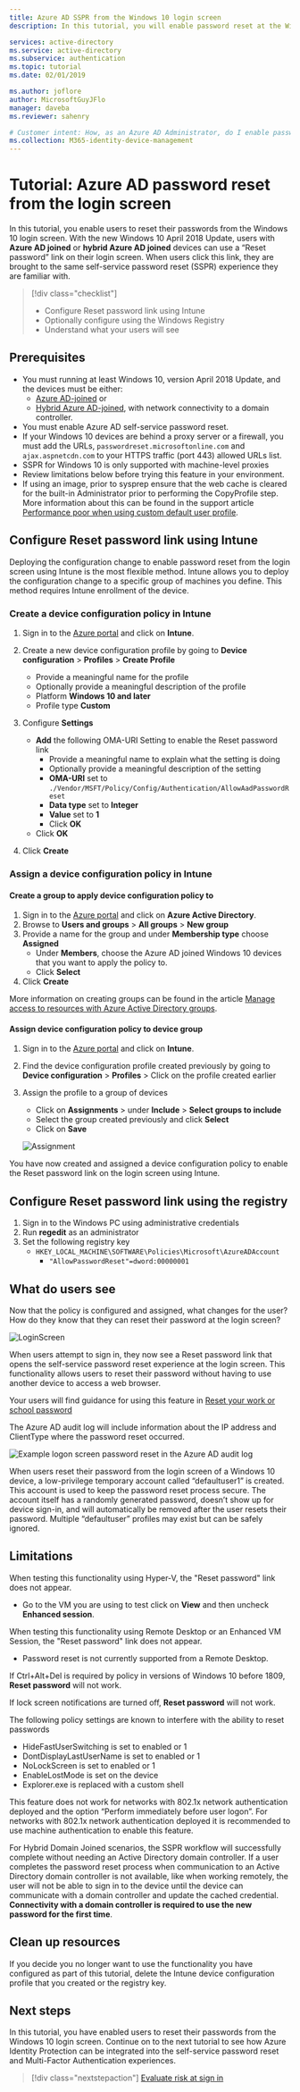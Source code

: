 ```yaml
---
title: Azure AD SSPR from the Windows 10 login screen
description: In this tutorial, you will enable password reset at the Windows 10 login screen to reduce helpdesk calls.

services: active-directory
ms.service: active-directory
ms.subservice: authentication
ms.topic: tutorial
ms.date: 02/01/2019

ms.author: joflore
author: MicrosoftGuyJFlo
manager: daveba
ms.reviewer: sahenry

# Customer intent: How, as an Azure AD Administrator, do I enable password reset for Windows 10 users on the login screen to reduce helpdesk calls?
ms.collection: M365-identity-device-management
---
```

# Tutorial: Azure AD password reset from the login screen

In this tutorial, you enable users to reset their passwords from the Windows 10 login screen. With the new Windows 10 April 2018 Update, users with **Azure AD joined** or **hybrid Azure AD joined** devices can use a “Reset password” link on their login screen. When users click this link, they are brought to the same self-service password reset (SSPR) experience they are familiar with.

> [!div class="checklist"]
> * Configure Reset password link using Intune
> * Optionally configure using the Windows Registry
> * Understand what your users will see

## Prerequisites

* You must running at least Windows 10, version April 2018 Update, and the devices must be either:
   * [Azure AD-joined](../device-management-azure-portal.md)
   or
   * [Hybrid Azure AD-joined](../device-management-hybrid-azuread-joined-devices-setup.md), with network connectivity to a domain controller.
* You must enable Azure AD self-service password reset.
* If your Windows 10 devices are behind a proxy server or a firewall, you must add the URLs, `passwordreset.microsoftonline.com` and `ajax.aspnetcdn.com` to your HTTPS traffic (port 443) allowed URLs list.
* SSPR for Windows 10 is only supported with machine-level proxies
* Review limitations below before trying this feature in your environment.
* If using an image, prior to sysprep ensure that the web cache is cleared for the built-in Administrator prior to performing the CopyProfile step. More information about this can be found in the support article [Performance poor when using custom default user profile](https://support.microsoft.com/help/4056823/performance-issue-with-custom-default-user-profile).

## Configure Reset password link using Intune

Deploying the configuration change to enable password reset from the login screen using Intune is the most flexible method. Intune allows you to deploy the configuration change to a specific group of machines you define. This method requires Intune enrollment of the device.

### Create a device configuration policy in Intune

1. Sign in to the [Azure portal](https://portal.azure.com) and click on **Intune**.
2. Create a new device configuration profile by going to **Device configuration** > **Profiles** > **Create Profile**
   * Provide a meaningful name for the profile
   * Optionally provide a meaningful description of the profile
   * Platform **Windows 10 and later**
   * Profile type **Custom**

3. Configure **Settings**
   * **Add** the following OMA-URI Setting to enable the Reset password link
      * Provide a meaningful name to explain what the setting is doing
      * Optionally provide a meaningful description of the setting
      * **OMA-URI** set to `./Vendor/MSFT/Policy/Config/Authentication/AllowAadPasswordReset`
      * **Data type** set to **Integer**
      * **Value** set to **1**
      * Click **OK**
   * Click **OK**
4. Click **Create**

### Assign a device configuration policy in Intune

#### Create a group to apply device configuration policy to

1. Sign in to the [Azure portal](https://portal.azure.com) and click on **Azure Active Directory**.
2. Browse to **Users and groups** > **All groups** > **New group**
3. Provide a name for the group and under **Membership type** choose **Assigned**
   * Under **Members**, choose the Azure AD joined Windows 10 devices that you want to apply the policy to.
   * Click **Select**
4. Click **Create**

More information on creating groups can be found in the article [Manage access to resources with Azure Active Directory groups](../fundamentals/active-directory-manage-groups.md).

#### Assign device configuration policy to device group

1. Sign in to the [Azure portal](https://portal.azure.com) and click on **Intune**.
2. Find the device configuration profile created previously by going to **Device configuration** > **Profiles** > Click on the profile created earlier
3. Assign the profile to a group of devices 
   * Click on **Assignments** > under **Include** > **Select groups to include**
   * Select the group created previously and click **Select**
   * Click on **Save**

   ![Assignment][Assignment]

You have now created and assigned a device configuration policy to enable the Reset password link on the login screen using Intune.

## Configure Reset password link using the registry

1. Sign in to the Windows PC using administrative credentials
2. Run **regedit** as an administrator
3. Set the following registry key
   * `HKEY_LOCAL_MACHINE\SOFTWARE\Policies\Microsoft\AzureADAccount`
      * `"AllowPasswordReset"=dword:00000001`

## What do users see

Now that the policy is configured and assigned, what changes for the user? How do they know that they can reset their password at the login screen?

![LoginScreen][LoginScreen]

When users attempt to sign in, they now see a Reset password link that opens the self-service password reset experience at the login screen. This functionality allows users to reset their password without having to use another device to access a web browser.

Your users will find guidance for using this feature in [Reset your work or school password](../user-help/active-directory-passwords-update-your-own-password.md#reset-password-at-sign-in)

The Azure AD audit log will include information about the IP address and ClientType where the password reset occurred.

![Example logon screen password reset in the Azure AD audit log](media/tutorial-sspr-windows/windows-sspr-azure-ad-audit-log.png)

When users reset their password from the login screen of a Windows 10 device, a low-privilege temporary account called “defaultuser1” is created. This account is used to keep the password reset process secure. The account itself has a randomly generated password, doesn’t show up for device sign-in, and will automatically be removed after the user resets their password. Multiple “defaultuser” profiles may exist but can be safely ignored.

## Limitations

When testing this functionality using Hyper-V, the "Reset password" link does not appear.

* Go to the VM you are using to test click on **View** and then uncheck **Enhanced session**.

When testing this functionality using Remote Desktop or an Enhanced VM Session, the "Reset password" link does not appear.

* Password reset is not currently supported from a Remote Desktop.

If Ctrl+Alt+Del is required by policy in versions of Windows 10 before 1809, **Reset password** will not work.

If lock screen notifications are turned off, **Reset password** will not work.

The following policy settings are known to interfere with the ability to reset passwords

   * HideFastUserSwitching is set to enabled or 1
   * DontDisplayLastUserName is set to enabled or 1
   * NoLockScreen is set to enabled or 1
   * EnableLostMode is set on the device
   * Explorer.exe is replaced with a custom shell

This feature does not work for networks with 802.1x network authentication deployed and the option “Perform immediately before user logon”. For networks with 802.1x network authentication deployed it is recommended to use machine authentication to enable this feature.

For Hybrid Domain Joined scenarios, the SSPR workflow will successfully complete without needing an Active Directory domain controller. If a user completes the password reset process when communication to an Active Directory domain controller is not available, like when working remotely, the user will not be able to sign in to the device until the device can communicate with a domain controller and update the cached credential. **Connectivity with a domain controller is required to use the new password for the first time**.

## Clean up resources

If you decide you no longer want to use the functionality you have configured as part of this tutorial, delete the Intune device configuration profile that you created or the registry key.

## Next steps

In this tutorial, you have enabled users to reset their passwords from the Windows 10 login screen. Continue on to the next tutorial to see how Azure Identity Protection can be integrated into the self-service password reset and Multi-Factor Authentication experiences.

> [!div class="nextstepaction"]
> [Evaluate risk at sign in](tutorial-risk-based-sspr-mfa.md)

[Assignment]: ./media/tutorial-sspr-windows/profile-assignment.png "Assign Intune device configuration policy to a group of Windows 10 devices"
[LoginScreen]: ./media/tutorial-sspr-windows/logon-reset-password.png "Reset password link at the Windows 10 login screen"
